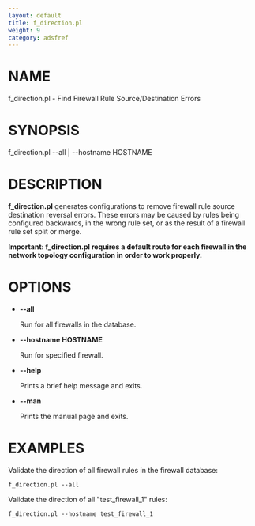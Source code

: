 ```yaml
---
layout: default
title: f_direction.pl
weight: 9
category: adsfref
---
```


# NAME

f\_direction.pl - Find Firewall Rule Source/Destination Errors

# SYNOPSIS

f\_direction.pl --all | --hostname HOSTNAME

# DESCRIPTION

__f\_direction.pl__ generates configurations to remove firewall rule source destination reversal
errors. These errors may be caused by rules being configured backwards, in the wrong rule set,
or as the result of a firewall rule set split or merge.

__Important: f\_direction.pl requires a default route for each firewall in the network topology
configuration in order to work properly.__

# OPTIONS

- __\--all__

    Run for all firewalls in the database.

- __\--hostname HOSTNAME__

    Run for specified firewall.

- __\--help__

    Prints a brief help message and exits.

- __\--man__

    Prints the manual page and exits.

# EXAMPLES

Validate the direction of all firewall rules in the firewall database:

    f_direction.pl --all

Validate the direction of all "test\_firewall\_1" rules:

    f_direction.pl --hostname test_firewall_1
